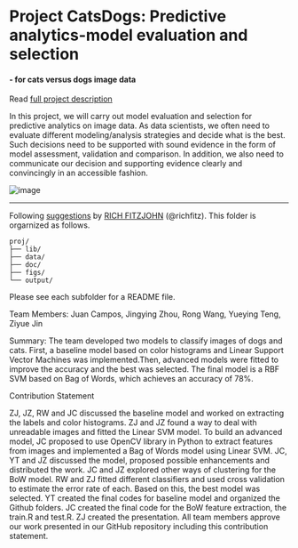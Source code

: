 # Project CatsDogs: Predictive analytics-model evaluation and selection

#### - for cats versus dogs image data

Read [full project description](doc/project3_desc.md)

In this project, we will carry out model evaluation and selection for predictive analytics on image data. As data scientists, we often need to evaluate different modeling/analysis strategies and decide what is the best. Such decisions need to be supported with sound evidence in the form of model assessment, validation and comparison. In addition, we also need to communicate our decision and supporting evidence clearly and convincingly in an accessible fashion.

![image](https://i.ytimg.com/vi/8Ryo8Pf4NNE/hqdefault.jpg)

---
Following [suggestions](http://nicercode.github.io/blog/2013-04-05-projects/) by [RICH FITZJOHN](http://nicercode.github.io/about/#Team) (@richfitz). This folder is orgarnized as follows.

```
proj/
├── lib/
├── data/
├── doc/
├── figs/
└── output/
```

Please see each subfolder for a README file.

Team Members: Juan Campos, Jingying Zhou, Rong Wang, Yueying Teng, Ziyue Jin
 
Summary: The team developed  two models to classify images of dogs and cats. First, a baseline model based on color histograms and Linear Support Vector Machines was implemented.Then, advanced models were fitted to improve the accuracy and the best was selected. The final model is a RBF SVM based on Bag of Words, which achieves an accuracy of 78%.

Contribution Statement

ZJ, JZ, RW and JC discussed the baseline model and worked on extracting the labels and color histograms. ZJ and JZ found a way to deal with unreadable images and fitted the Linear SVM model. To build an advanced model, JC proposed to use OpenCV library in Python to extract features from images and implemented a Bag of Words model using Linear SVM. JC, YT and JZ discussed the model, proposed possible enhancements and distributed the work. JC and JZ explored other ways of clustering for the BoW model. RW and ZJ fitted different classifiers and used cross validation to estimate the error rate of each. Based on this, the best model was selected. YT created the final codes for baseline model and organized the Github folders. JC created the final code for the BoW feature extraction, the train.R and test.R. ZJ created the presentation.  All team members approve our work presented in our GitHub repository including this contribution statement.
 
 



